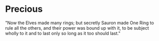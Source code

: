 # Precious
"Now the Elves made many rings; but secretly Sauron made One Ring to rule all the others, and their power was bound up with it, to be subject wholly to it and to last only so long as it too should last."
